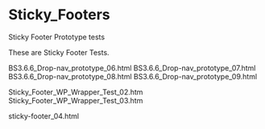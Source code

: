 # Sticky_Footers
Sticky Footer Prototype tests 

These are Sticky Footer Tests.

BS3.6.6_Drop-nav_prototype_06.html
BS3.6.6_Drop-nav_prototype_07.html
BS3.6.6_Drop-nav_prototype_08.html
BS3.6.6_Drop-nav_prototype_09.html

Sticky_Footer_WP_Wrapper_Test_02.htm
Sticky_Footer_WP_Wrapper_Test_03.htm

sticky-footer_04.html


